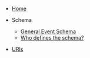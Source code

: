 * [Home](/)

* Schema
  * [General Event Schema](schema.md)
  * [Who defines the schema?](schema-definers.md)

* [URIs](uri.md)
